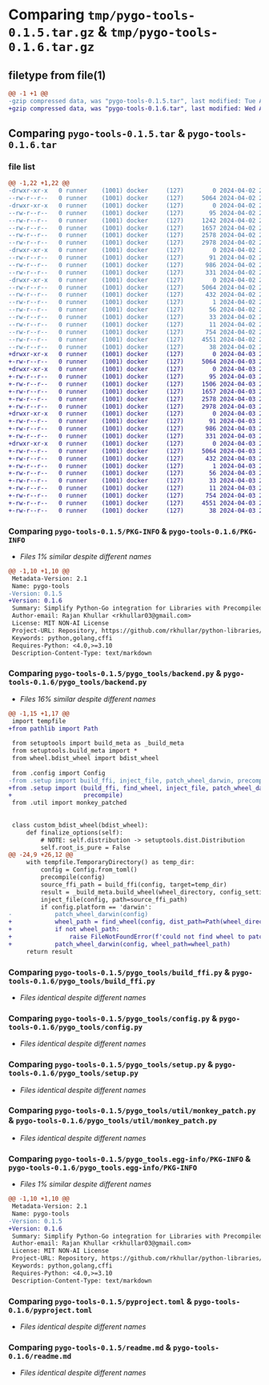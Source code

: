 # Comparing `tmp/pygo-tools-0.1.5.tar.gz` & `tmp/pygo-tools-0.1.6.tar.gz`

## filetype from file(1)

```diff
@@ -1 +1 @@
-gzip compressed data, was "pygo-tools-0.1.5.tar", last modified: Tue Apr  2 22:32:32 2024, max compression
+gzip compressed data, was "pygo-tools-0.1.6.tar", last modified: Wed Apr  3 22:29:45 2024, max compression
```

## Comparing `pygo-tools-0.1.5.tar` & `pygo-tools-0.1.6.tar`

### file list

```diff
@@ -1,22 +1,22 @@
-drwxr-xr-x   0 runner    (1001) docker     (127)        0 2024-04-02 22:32:32.342093 pygo-tools-0.1.5/
--rw-r--r--   0 runner    (1001) docker     (127)     5064 2024-04-02 22:32:32.342093 pygo-tools-0.1.5/PKG-INFO
-drwxr-xr-x   0 runner    (1001) docker     (127)        0 2024-04-02 22:32:32.342093 pygo-tools-0.1.5/pygo_tools/
--rw-r--r--   0 runner    (1001) docker     (127)       95 2024-04-02 22:32:11.000000 pygo-tools-0.1.5/pygo_tools/__init__.py
--rw-r--r--   0 runner    (1001) docker     (127)     1242 2024-04-02 22:32:11.000000 pygo-tools-0.1.5/pygo_tools/backend.py
--rw-r--r--   0 runner    (1001) docker     (127)     1657 2024-04-02 22:32:11.000000 pygo-tools-0.1.5/pygo_tools/build_ffi.py
--rw-r--r--   0 runner    (1001) docker     (127)     2578 2024-04-02 22:32:11.000000 pygo-tools-0.1.5/pygo_tools/config.py
--rw-r--r--   0 runner    (1001) docker     (127)     2978 2024-04-02 22:32:11.000000 pygo-tools-0.1.5/pygo_tools/setup.py
-drwxr-xr-x   0 runner    (1001) docker     (127)        0 2024-04-02 22:32:32.342093 pygo-tools-0.1.5/pygo_tools/util/
--rw-r--r--   0 runner    (1001) docker     (127)       91 2024-04-02 22:32:11.000000 pygo-tools-0.1.5/pygo_tools/util/__init__.py
--rw-r--r--   0 runner    (1001) docker     (127)      986 2024-04-02 22:32:11.000000 pygo-tools-0.1.5/pygo_tools/util/monkey_patch.py
--rw-r--r--   0 runner    (1001) docker     (127)      331 2024-04-02 22:32:11.000000 pygo-tools-0.1.5/pygo_tools/util/pathlib_util.py
-drwxr-xr-x   0 runner    (1001) docker     (127)        0 2024-04-02 22:32:32.342093 pygo-tools-0.1.5/pygo_tools.egg-info/
--rw-r--r--   0 runner    (1001) docker     (127)     5064 2024-04-02 22:32:32.000000 pygo-tools-0.1.5/pygo_tools.egg-info/PKG-INFO
--rw-r--r--   0 runner    (1001) docker     (127)      432 2024-04-02 22:32:32.000000 pygo-tools-0.1.5/pygo_tools.egg-info/SOURCES.txt
--rw-r--r--   0 runner    (1001) docker     (127)        1 2024-04-02 22:32:32.000000 pygo-tools-0.1.5/pygo_tools.egg-info/dependency_links.txt
--rw-r--r--   0 runner    (1001) docker     (127)       56 2024-04-02 22:32:32.000000 pygo-tools-0.1.5/pygo_tools.egg-info/entry_points.txt
--rw-r--r--   0 runner    (1001) docker     (127)       33 2024-04-02 22:32:32.000000 pygo-tools-0.1.5/pygo_tools.egg-info/requires.txt
--rw-r--r--   0 runner    (1001) docker     (127)       11 2024-04-02 22:32:32.000000 pygo-tools-0.1.5/pygo_tools.egg-info/top_level.txt
--rw-r--r--   0 runner    (1001) docker     (127)      754 2024-04-02 22:32:11.000000 pygo-tools-0.1.5/pyproject.toml
--rw-r--r--   0 runner    (1001) docker     (127)     4551 2024-04-02 22:32:11.000000 pygo-tools-0.1.5/readme.md
--rw-r--r--   0 runner    (1001) docker     (127)       38 2024-04-02 22:32:32.342093 pygo-tools-0.1.5/setup.cfg
+drwxr-xr-x   0 runner    (1001) docker     (127)        0 2024-04-03 22:29:45.185708 pygo-tools-0.1.6/
+-rw-r--r--   0 runner    (1001) docker     (127)     5064 2024-04-03 22:29:45.185708 pygo-tools-0.1.6/PKG-INFO
+drwxr-xr-x   0 runner    (1001) docker     (127)        0 2024-04-03 22:29:45.185708 pygo-tools-0.1.6/pygo_tools/
+-rw-r--r--   0 runner    (1001) docker     (127)       95 2024-04-03 22:29:09.000000 pygo-tools-0.1.6/pygo_tools/__init__.py
+-rw-r--r--   0 runner    (1001) docker     (127)     1506 2024-04-03 22:29:09.000000 pygo-tools-0.1.6/pygo_tools/backend.py
+-rw-r--r--   0 runner    (1001) docker     (127)     1657 2024-04-03 22:29:09.000000 pygo-tools-0.1.6/pygo_tools/build_ffi.py
+-rw-r--r--   0 runner    (1001) docker     (127)     2578 2024-04-03 22:29:09.000000 pygo-tools-0.1.6/pygo_tools/config.py
+-rw-r--r--   0 runner    (1001) docker     (127)     2978 2024-04-03 22:29:09.000000 pygo-tools-0.1.6/pygo_tools/setup.py
+drwxr-xr-x   0 runner    (1001) docker     (127)        0 2024-04-03 22:29:45.185708 pygo-tools-0.1.6/pygo_tools/util/
+-rw-r--r--   0 runner    (1001) docker     (127)       91 2024-04-03 22:29:09.000000 pygo-tools-0.1.6/pygo_tools/util/__init__.py
+-rw-r--r--   0 runner    (1001) docker     (127)      986 2024-04-03 22:29:09.000000 pygo-tools-0.1.6/pygo_tools/util/monkey_patch.py
+-rw-r--r--   0 runner    (1001) docker     (127)      331 2024-04-03 22:29:09.000000 pygo-tools-0.1.6/pygo_tools/util/pathlib_util.py
+drwxr-xr-x   0 runner    (1001) docker     (127)        0 2024-04-03 22:29:45.185708 pygo-tools-0.1.6/pygo_tools.egg-info/
+-rw-r--r--   0 runner    (1001) docker     (127)     5064 2024-04-03 22:29:45.000000 pygo-tools-0.1.6/pygo_tools.egg-info/PKG-INFO
+-rw-r--r--   0 runner    (1001) docker     (127)      432 2024-04-03 22:29:45.000000 pygo-tools-0.1.6/pygo_tools.egg-info/SOURCES.txt
+-rw-r--r--   0 runner    (1001) docker     (127)        1 2024-04-03 22:29:45.000000 pygo-tools-0.1.6/pygo_tools.egg-info/dependency_links.txt
+-rw-r--r--   0 runner    (1001) docker     (127)       56 2024-04-03 22:29:45.000000 pygo-tools-0.1.6/pygo_tools.egg-info/entry_points.txt
+-rw-r--r--   0 runner    (1001) docker     (127)       33 2024-04-03 22:29:45.000000 pygo-tools-0.1.6/pygo_tools.egg-info/requires.txt
+-rw-r--r--   0 runner    (1001) docker     (127)       11 2024-04-03 22:29:45.000000 pygo-tools-0.1.6/pygo_tools.egg-info/top_level.txt
+-rw-r--r--   0 runner    (1001) docker     (127)      754 2024-04-03 22:29:09.000000 pygo-tools-0.1.6/pyproject.toml
+-rw-r--r--   0 runner    (1001) docker     (127)     4551 2024-04-03 22:29:09.000000 pygo-tools-0.1.6/readme.md
+-rw-r--r--   0 runner    (1001) docker     (127)       38 2024-04-03 22:29:45.185708 pygo-tools-0.1.6/setup.cfg
```

### Comparing `pygo-tools-0.1.5/PKG-INFO` & `pygo-tools-0.1.6/PKG-INFO`

 * *Files 1% similar despite different names*

```diff
@@ -1,10 +1,10 @@
 Metadata-Version: 2.1
 Name: pygo-tools
-Version: 0.1.5
+Version: 0.1.6
 Summary: Simplify Python-Go integration for Libraries with Precompiled Extensions
 Author-email: Rajan Khullar <rkhullar03@gmail.com>
 License: MIT NON-AI License
 Project-URL: Repository, https://github.com/rkhullar/python-libraries/tree/main/pygo-tools
 Keywords: python,golang,cffi
 Requires-Python: <4.0,>=3.10
 Description-Content-Type: text/markdown
```

### Comparing `pygo-tools-0.1.5/pygo_tools/backend.py` & `pygo-tools-0.1.6/pygo_tools/backend.py`

 * *Files 16% similar despite different names*

```diff
@@ -1,15 +1,17 @@
 import tempfile
+from pathlib import Path
 
 from setuptools import build_meta as _build_meta
 from setuptools.build_meta import *
 from wheel.bdist_wheel import bdist_wheel
 
 from .config import Config
-from .setup import build_ffi, inject_file, patch_wheel_darwin, precompile
+from .setup import (build_ffi, find_wheel, inject_file, patch_wheel_darwin,
+                    precompile)
 from .util import monkey_patched
 
 
 class custom_bdist_wheel(bdist_wheel):
     def finalize_options(self):
         # NOTE: self.distribution -> setuptools.dist.Distribution
         self.root_is_pure = False
@@ -24,9 +26,12 @@
     with tempfile.TemporaryDirectory() as temp_dir:
         config = Config.from_toml()
         precompile(config)
         source_ffi_path = build_ffi(config, target=temp_dir)
         result = _build_meta.build_wheel(wheel_directory, config_settings, metadata_directory)
         inject_file(config, path=source_ffi_path)
         if config.platform == 'darwin':
-            patch_wheel_darwin(config)
+            wheel_path = find_wheel(config, dist_path=Path(wheel_directory))
+            if not wheel_path:
+                raise FileNotFoundError(f'could not find wheel to patch')
+            patch_wheel_darwin(config, wheel_path=wheel_path)
     return result
```

### Comparing `pygo-tools-0.1.5/pygo_tools/build_ffi.py` & `pygo-tools-0.1.6/pygo_tools/build_ffi.py`

 * *Files identical despite different names*

### Comparing `pygo-tools-0.1.5/pygo_tools/config.py` & `pygo-tools-0.1.6/pygo_tools/config.py`

 * *Files identical despite different names*

### Comparing `pygo-tools-0.1.5/pygo_tools/setup.py` & `pygo-tools-0.1.6/pygo_tools/setup.py`

 * *Files identical despite different names*

### Comparing `pygo-tools-0.1.5/pygo_tools/util/monkey_patch.py` & `pygo-tools-0.1.6/pygo_tools/util/monkey_patch.py`

 * *Files identical despite different names*

### Comparing `pygo-tools-0.1.5/pygo_tools.egg-info/PKG-INFO` & `pygo-tools-0.1.6/pygo_tools.egg-info/PKG-INFO`

 * *Files 1% similar despite different names*

```diff
@@ -1,10 +1,10 @@
 Metadata-Version: 2.1
 Name: pygo-tools
-Version: 0.1.5
+Version: 0.1.6
 Summary: Simplify Python-Go integration for Libraries with Precompiled Extensions
 Author-email: Rajan Khullar <rkhullar03@gmail.com>
 License: MIT NON-AI License
 Project-URL: Repository, https://github.com/rkhullar/python-libraries/tree/main/pygo-tools
 Keywords: python,golang,cffi
 Requires-Python: <4.0,>=3.10
 Description-Content-Type: text/markdown
```

### Comparing `pygo-tools-0.1.5/pyproject.toml` & `pygo-tools-0.1.6/pyproject.toml`

 * *Files identical despite different names*

### Comparing `pygo-tools-0.1.5/readme.md` & `pygo-tools-0.1.6/readme.md`

 * *Files identical despite different names*

